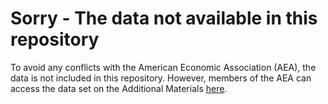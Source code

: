 # Sorry - The data not available in this repository
To avoid any conflicts with the American Economic Association (AEA), the data is not included in this repository. However, members of the AEA can access the data set on the Additional Materials [here](https://www.aeaweb.org/articles?id=10.1257/app.20180426).